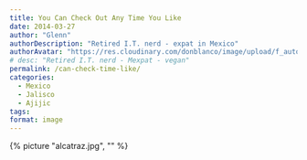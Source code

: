 ```yaml
---
title: You Can Check Out Any Time You Like
date: 2014-03-27
author: "Glenn"
authorDescription: "Retired I.T. nerd - expat in Mexico"
authorAvatar: "https://res.cloudinary.com/donblanco/image/upload/f_auto,q_auto/Vagabondians/avatar-small.png"
# desc: "Retired I.T. nerd - Mexpat - vegan"
permalink: /can-check-time-like/
categories:
  - Mexico
  - Jalisco
  - Ajijic
tags:
format: image
---
```

{% picture "alcatraz.jpg", "" %}
